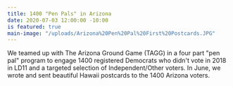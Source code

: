 ```yaml
---
title: 1400 "Pen Pals" in Arizona
date: 2020-07-03 12:00:00 -10:00
is featured: true
main-image: "/uploads/Arizona%20Pen%20Pal%20First%20Postcards.JPG"
---
```


We teamed up with The Arizona Ground Game (TAGG) in a four part "pen pal" program to engage 1400 registered Democrats who didn't vote in 2018 in LD11 and a targeted selection of Independent/Other voters.  In June, we wrote and sent beautiful Hawaii postcards to the 1400 Arizona voters.  

